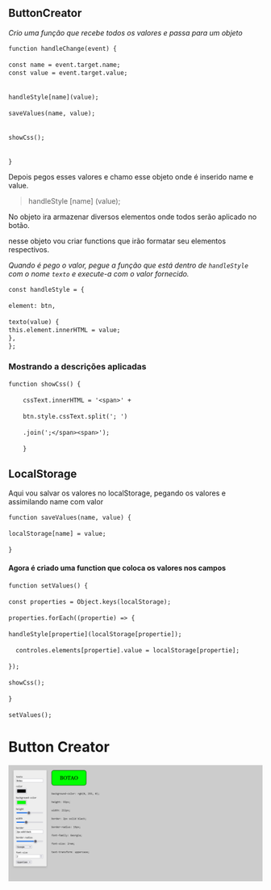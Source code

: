 ## ButtonCreator

_Crio uma função que recebe todos os valores e passa para um objeto_

    function handleChange(event) {

    const name = event.target.name;
    const value = event.target.value;


    handleStyle[name](value);

    saveValues(name, value);


    showCss();


    }

Depois pegos esses valores e chamo esse objeto onde é inserido name e value.

> handleStyle [name] (value);

No objeto ira armazenar diversos elementos onde todos serão aplicado no botão.

nesse objeto vou criar functions que irão formatar seu elementos respectivos.

_Quando é pego o valor, pegue a função que está dentro de `handleStyle` com o nome `texto` e execute-a com o valor fornecido._

    const handleStyle = {

    element: btn,

    texto(value) {
    this.element.innerHTML = value;
    },
    };

### Mostrando a descrições aplicadas

    function showCss() {

        cssText.innerHTML = '<span>' +

        btn.style.cssText.split('; ')

        .join(';</span><span>');

        }

## LocalStorage

Aqui vou salvar os valores no localStorage, pegando os valores e assimilando name com valor

    function saveValues(name, value) {

    localStorage[name] = value;

    }

#### Agora é criado uma function que coloca os valores nos campos

    function setValues() {

    const properties = Object.keys(localStorage);

    properties.forEach((propertie) => {

    handleStyle[propertie](localStorage[propertie]);

      controles.elements[propertie].value = localStorage[propertie];

    });

    showCss();

    }

    setValues();

# Button Creator

![Print](buttonCreate.png)
